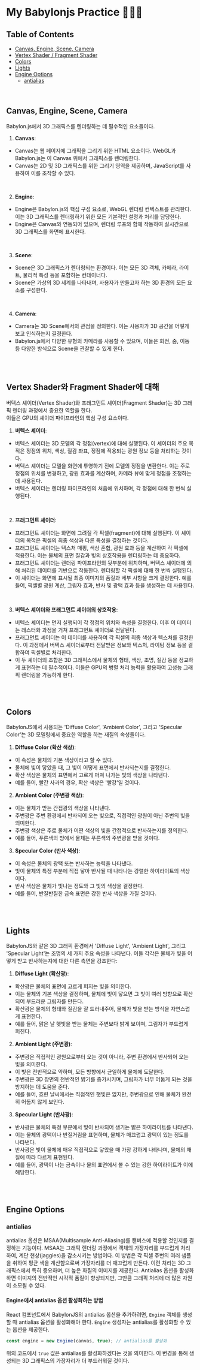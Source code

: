 # My Babylonjs Practice 👩🏻‍💻

## Table of Contents
- [Canvas, Engine, Scene, Camera](#canvas-engine-scene-camera)
-  [Vertex Shader / Fragment Shader](#vertex-shader와-fragment-shader에-대해)
- [Colors](#colors)
- [Lights](#lights)
- [Engine Options](#engine-options)
    - [antialias](#antialias)


<br/>

## Canvas, Engine, Scene, Camera

Babylon.js에서 3D 그래픽스를 렌더링하는 데 필수적인 요소들이다.

1. **Canvas**:
- Canvas는 웹 페이지에 그래픽을 그리기 위한 HTML 요소이다. WebGL과 Babylon.js는 이 Canvas 위에서 그래픽스를 렌더링한다.
- Canvas는 2D 및 3D 그래픽스를 위한 그리기 영역을 제공하며, JavaScript를 사용하여 이를 조작할 수 있다.

<br/>

2. **Engine**:
- Engine은 Babylon.js의 핵심 구성 요소로, WebGL 렌더링 컨텍스트를 관리한다. 이는 3D 그래픽스를 렌더링하기 위한 모든 기본적인 설정과 처리를 담당한다.
- Engine은 Canvas와 연동되어 있으며, 렌더링 루프와 함께 작동하여 실시간으로 3D 그래픽스를 화면에 표시한다.

<br/>

3. **Scene**:
- Scene은 3D 그래픽스가 렌더링되는 환경이다. 이는 모든 3D 객체, 카메라, 라이트, 물리적 특성 등을 포함하는 컨테이너다.
- Scene은 가상의 3D 세계를 나타내며, 사용자가 만들고자 하는 3D 환경의 모든 요소를 구성한다.

<br/>

4. **Camera**:
- Camera는 3D Scene에서의 관점을 정의한다. 이는 사용자가 3D 공간을 어떻게 보고 인식하는지 결정한다.
- Babylon.js에서 다양한 유형의 카메라를 사용할 수 있으며, 이들은 회전, 줌, 이동 등 다양한 방식으로 Scene을 관찰할 수 있게 한다.

<br/>
<br/>


## Vertex Shader와 Fragment Shader에 대해

버텍스 셰이더(Vertex Shader)와 프래그먼트 셰이더(Fragment Shader)는 3D 그래픽 렌더링 과정에서 중요한 역할을 한다.   
이들은 GPU의 셰이더 파이프라인의 핵심 구성 요소이다.

1. **버텍스 셰이더**:
- 버텍스 셰이더는 3D 모델의 각 정점(vertex)에 대해 실행된다. 이 셰이더의 주요 목적은 정점의 위치, 색상, 질감 좌표, 정점에 적용되는 광원 정보 등을 처리하는 것이다.
- 버텍스 셰이더는 모델을 화면에 투영하기 전에 모델의 정점을 변환한다. 이는 주로 정점의 위치를 변경하고, 광원 효과를 계산하며, 카메라 뷰에 맞게 정점을 조정하는 데 사용된다.
- 버텍스 셰이더는 렌더링 파이프라인의 처음에 위치하며, 각 정점에 대해 한 번씩 실행된다.

<br/>

2. **프래그먼트 셰이더**:
- 프래그먼트 셰이더는 화면에 그려질 각 픽셀(fragment)에 대해 실행된다. 이 셰이더의 목적은 픽셀의 최종 색상과 다른 특성을 결정하는 것이다.
- 프래그먼트 셰이더는 텍스처 매핑, 색상 혼합, 광원 효과 등을 계산하여 각 픽셀에 적용한다. 이는 물체의 표면 질감과 빛의 상호작용을 렌더링하는 데 중요하다.
- 프래그먼트 셰이더는 렌더링 파이프라인의 뒷부분에 위치하며, 버텍스 셰이더에 의해 처리된 데이터를 기반으로 작동한다. 렌더링할 각 픽셀에 대해 한 번씩 실행된다.
- 이 셰이더는 화면에 표시될 최종 이미지의 품질과 세부 사항을 크게 결정한다. 예를 들어, 픽셀별 광원 계산, 그림자 효과, 반사 및 광택 효과 등을 생성하는 데 사용된다.

<br/>

3. **버텍스 셰이더와 프래그먼트 셰이더의 상호작용**:
- 버텍스 셰이더는 먼저 실행되어 각 정점의 위치와 속성을 결정한다. 이후 이 데이터는 래스터화 과정을 거쳐 프래그먼트 셰이더로 전달된다.
- 프래그먼트 셰이더는 이 데이터를 사용하여 각 픽셀의 최종 색상과 텍스처를 결정한다. 이 과정에서 버텍스 셰이더로부터 전달받은 정보와 텍스처, 라이팅 정보 등을 결합하여 픽셀별로 처리한다.
- 이 두 셰이더의 조합은 3D 그래픽스에서 물체의 형태, 색상, 조명, 질감 등을 정교하게 표현하는 데 필수적이다. 이들은 GPU의 병렬 처리 능력을 활용하여 고성능 그래픽 렌더링을 가능하게 한다.

<br/>
<br/>

## Colors

BabylonJS에서 사용되는 'Diffuse Color', 'Ambient Color', 그리고 'Specular Color'는 3D 모델링에서 중요한 역할을 하는 재질의 속성들이다. 

1. **Diffuse Color (확산 색상)**:
- 이 속성은 물체의 기본 색상이라고 할 수 있다.
- 물체에 빛이 닿았을 때, 그 빛이 어떻게 표면에서 반사되는지를 결정한다.
- 확산 색상은 물체의 표면에서 고르게 퍼져 나가는 빛의 색상을 나타낸다.
- 예를 들어, 빨간 사과의 경우, 확산 색상은 '빨강'일 것이다.

2. **Ambient Color (주변광 색상)**:
- 이는 물체가 받는 간접광의 색상을 나타낸다.
- 주변광은 주변 환경에서 반사되어 오는 빛으로, 직접적인 광원이 아닌 주변의 빛을 의미한다.
- 주변광 색상은 주로 물체가 어떤 색상의 빛을 간접적으로 반사하는지를 정의한다.
- 예를 들어, 푸른색의 방에서 물체는 푸른색의 주변광을 받을 것이다.

3. **Specular Color (반사 색상)**:
- 이 속성은 물체의 광택 또는 반사하는 능력을 나타낸다.
- 빛이 물체의 특정 부분에 직접 닿아 반사될 때 나타나는 강렬한 하이라이트의 색상이다.
- 반사 색상은 물체가 빛나는 정도와 그 빛의 색상을 결정한다.
- 예를 들어, 반질반질한 금속 표면은 강한 반사 색상을 가질 것이다.


<br/>
<br/>

## Lights

BabylonJS와 같은 3D 그래픽 환경에서 'Diffuse Light', 'Ambient Light', 그리고 'Specular Light'는 조명의 세 가지 주요 속성을 나타낸다. 이들 각각은 물체가 빛을 어떻게 받고 반사하는지에 대한 다른 측면을 강조한다:

1. **Diffuse Light (확산광)**:
- 확산광은 물체의 표면에 고르게 퍼지는 빛을 의미한다.
- 이는 물체의 기본 색상을 결정하며, 물체에 빛이 닿으면 그 빛이 여러 방향으로 확산되어 부드러운 그림자를 만든다.
- 확산광은 물체의 형태와 질감을 잘 드러내주어, 물체가 빛을 받는 방식을 자연스럽게 표현한다.
- 예를 들어, 맑은 날 햇빛을 받는 물체는 주변보다 밝게 보이며, 그림자가 부드럽게 퍼진다.

2. **Ambient Light (주변광)**:
- 주변광은 직접적인 광원으로부터 오는 것이 아니라, 주변 환경에서 반사되어 오는 빛을 의미한다.
- 이 빛은 전반적으로 약하며, 모든 방향에서 균일하게 물체에 도달한다.
- 주변광은 3D 장면의 전반적인 밝기를 증가시키며, 그림자가 너무 어둡게 되는 것을 방지하는 데 도움을 준다.
- 예를 들어, 흐린 날씨에서는 직접적인 햇빛은 없지만, 주변광으로 인해 물체가 완전히 어둡지 않게 보인다.

3. **Specular Light (반사광)**:
- 반사광은 물체의 특정 부분에서 빛이 반사되어 생기는 밝은 하이라이트를 나타낸다.
- 이는 물체의 광택이나 반질거림을 표현하며, 물체가 매끄럽고 광택이 있는 정도를 나타낸다.
- 반사광은 빛이 물체에 매우 직접적으로 닿았을 때 가장 강하게 나타나며, 물체의 재질에 따라 다르게 표현된다.
- 예를 들어, 광택이 나는 금속이나 물의 표면에서 볼 수 있는 강한 하이라이트가 이에 해당한다.


<br/>
<br/>

## Engine Options

### antialias

antialias 옵션은 MSAA(Multisample Anti-Aliasing)를 캔버스에 적용할 것인지를 결정하는 기능이다. MSAA는 그래픽 렌더링 과정에서 객체의 가장자리를 부드럽게 처리하여, 계단 현상(jaggies)을 감소시키는 방법이다. 이 방법은 각 픽셀 주변의 여러 샘플을 취하여 평균 색을 계산함으로써 가장자리를 더 매끄럽게 만든다. 이런 처리는 3D 그래픽스에서 특히 중요하며, 더 높은 화질의 이미지를 제공한다. Antialias 옵션을 활성화하면 이미지의 전반적인 시각적 품질이 향상되지만, 그만큼 그래픽 처리에 더 많은 자원이 소모될 수 있다.  

#### Engine에서 antialias 옵션 활성화하는 방법

React 컴포넌트에서 BabylonJS의 antialias 옵션을 추가하려면, `Engine` 객체를 생성할 때 antialias 옵션을 활성화해야 한다. `Engine` 생성자는 antialias를 활성화할 수 있는 옵션을 제공한다.

```javascript
const engine = new Engine(canvas, true); // antialias를 활성화
```

위의 코드에서 `true` 값은 antialias를 활성화하겠다는 것을 의미한다. 이 변경을 통해 생성되는 3D 그래픽스의 가장자리가 더 부드러워질 것이다.